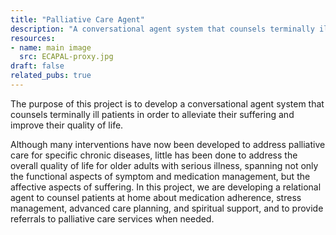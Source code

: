 ```yaml
---
title: "Palliative Care Agent"
description: "A conversational agent system that counsels terminally ill patients in order to alleviate their suffering and improve quality of life."
resources:
- name: main image
  src: ECAPAL-proxy.jpg
draft: false
related_pubs: true
---
```


The purpose of this project is to develop a conversational agent
system that counsels terminally ill patients in order to alleviate
their suffering and improve their quality of life.

Although many interventions have now been developed to address
palliative care for specific chronic diseases, little has been done to
address the overall quality of life for older adults with serious
illness, spanning not only the functional aspects of symptom and
medication management, but the affective aspects of suffering. In this
project, we are developing a relational agent to counsel patients at
home about medication adherence, stress management, advanced care
planning, and spiritual support, and to provide referrals to palliative
care services when needed.





